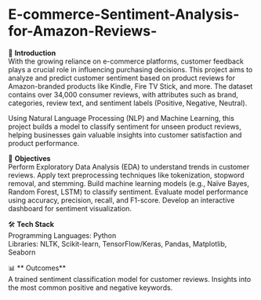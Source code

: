 # E-commerce-Sentiment-Analysis-for-Amazon-Reviews-


📌 **Introduction** <br>
With the growing reliance on e-commerce platforms, customer feedback plays a crucial role in influencing purchasing decisions. This project aims to analyze and predict customer sentiment based on product reviews for Amazon-branded products like Kindle, Fire TV Stick, and more. The dataset contains over 34,000 consumer reviews, with attributes such as brand, categories, review text, and sentiment labels (Positive, Negative, Neutral).

Using Natural Language Processing (NLP) and Machine Learning, this project builds a model to classify sentiment for unseen product reviews, helping businesses gain valuable insights into customer satisfaction and product performance.


🎯 **Objectives** <br>
Perform Exploratory Data Analysis (EDA) to understand trends in customer reviews.
Apply text preprocessing techniques like tokenization, stopword removal, and stemming.
Build machine learning models (e.g., Naïve Bayes, Random Forest, LSTM) to classify sentiment.
Evaluate model performance using accuracy, precision, recall, and F1-score.
Develop an interactive dashboard for sentiment visualization.


🛠️ **Tech Stack** <br>
Programming Languages: Python <br>
Libraries: NLTK, Scikit-learn, TensorFlow/Keras, Pandas, Matplotlib, Seaborn


📊 ** Outcomes** <br>
A trained sentiment classification model for customer reviews.
Insights into the most common positive and negative keywords.
